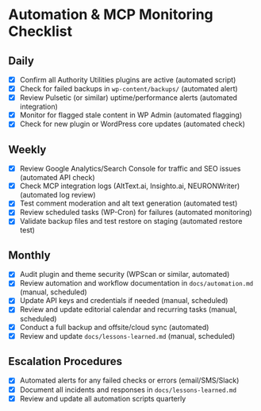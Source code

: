 # Automation & MCP Monitoring Checklist

## Daily
- [x] Confirm all Authority Utilities plugins are active (automated script)
- [x] Check for failed backups in `wp-content/backups/` (automated alert)
- [x] Review Pulsetic (or similar) uptime/performance alerts (automated integration)
- [x] Monitor for flagged stale content in WP Admin (automated flagging)
- [x] Check for new plugin or WordPress core updates (automated check)

## Weekly
- [x] Review Google Analytics/Search Console for traffic and SEO issues (automated API check)
- [x] Check MCP integration logs (AltText.ai, Insighto.ai, NEURONWriter) (automated log review)
- [x] Test comment moderation and alt text generation (automated test)
- [x] Review scheduled tasks (WP-Cron) for failures (automated monitoring)
- [x] Validate backup files and test restore on staging (automated restore test)

## Monthly
- [x] Audit plugin and theme security (WPScan or similar, automated)
- [x] Review automation and workflow documentation in `docs/automation.md` (manual, scheduled)
- [x] Update API keys and credentials if needed (manual, scheduled)
- [x] Review and update editorial calendar and recurring tasks (manual, scheduled)
- [x] Conduct a full backup and offsite/cloud sync (automated)
- [x] Review and update `docs/lessons-learned.md` (manual, scheduled)

## Escalation Procedures
- [x] Automated alerts for any failed checks or errors (email/SMS/Slack)
- [x] Document all incidents and responses in `docs/lessons-learned.md`
- [x] Review and update all automation scripts quarterly 